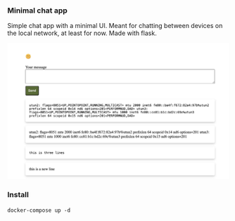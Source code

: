 ### Minimal chat app
Simple chat app with a minimal UI. Meant for chatting between devices on the local network, at least for now. Made with flask.

![image](assets/screenshot.png)

### Install
`docker-compose up -d`